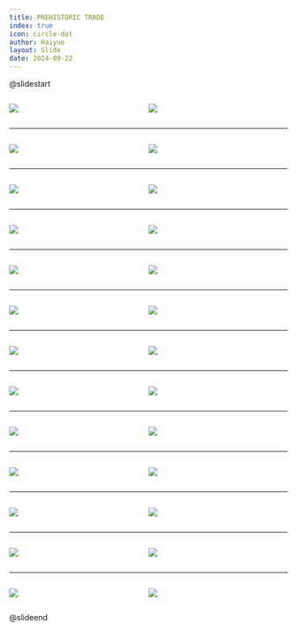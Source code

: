 ```yaml
---
title: PREHISTORIC TRADE
index: true
icon: circle-dot
author: Haiyue
layout: Slide
date: 2024-09-22
---
```

 
@slidestart

<div style="display:flex">
<div style="flex:1">

![](https://raw.githubusercontent.com/yclord/reading/refs/heads/master/english/Level-V/PREHISTORIC%20TRADE/001.webp)
</div>
<div style="flex:1">

![](https://raw.githubusercontent.com/yclord/reading/refs/heads/master/english/Level-V/PREHISTORIC%20TRADE/002.webp)
</div>
</div>

---

<div style="display:flex">
<div style="flex:1">

![](https://raw.githubusercontent.com/yclord/reading/refs/heads/master/english/Level-V/PREHISTORIC%20TRADE/003.webp)
</div>
<div style="flex:1">

![](https://raw.githubusercontent.com/yclord/reading/refs/heads/master/english/Level-V/PREHISTORIC%20TRADE/004.webp)
</div>
</div>

---

<div style="display:flex">
<div style="flex:1">

![](https://raw.githubusercontent.com/yclord/reading/refs/heads/master/english/Level-V/PREHISTORIC%20TRADE/005.webp)
</div>
<div style="flex:1">

![](https://raw.githubusercontent.com/yclord/reading/refs/heads/master/english/Level-V/PREHISTORIC%20TRADE/006.webp)
</div>
</div>

---

<div style="display:flex">
<div style="flex:1">

![](https://raw.githubusercontent.com/yclord/reading/refs/heads/master/english/Level-V/PREHISTORIC%20TRADE/007.webp)
</div>
<div style="flex:1">

![](https://raw.githubusercontent.com/yclord/reading/refs/heads/master/english/Level-V/PREHISTORIC%20TRADE/008.webp)
</div>
</div>

---

<div style="display:flex">
<div style="flex:1">

![](https://raw.githubusercontent.com/yclord/reading/refs/heads/master/english/Level-V/PREHISTORIC%20TRADE/009.webp)
</div>
<div style="flex:1">

![](https://raw.githubusercontent.com/yclord/reading/refs/heads/master/english/Level-V/PREHISTORIC%20TRADE/010.webp)
</div>
</div>

---

<div style="display:flex">
<div style="flex:1">

![](https://raw.githubusercontent.com/yclord/reading/refs/heads/master/english/Level-V/PREHISTORIC%20TRADE/011.webp)
</div>
<div style="flex:1">

![](https://raw.githubusercontent.com/yclord/reading/refs/heads/master/english/Level-V/PREHISTORIC%20TRADE/012.webp)
</div>
</div>

---

<div style="display:flex">
<div style="flex:1">

![](https://raw.githubusercontent.com/yclord/reading/refs/heads/master/english/Level-V/PREHISTORIC%20TRADE/013.webp)
</div>
<div style="flex:1">

![](https://raw.githubusercontent.com/yclord/reading/refs/heads/master/english/Level-V/PREHISTORIC%20TRADE/014.webp)
</div>
</div>

---

<div style="display:flex">
<div style="flex:1">

![](https://raw.githubusercontent.com/yclord/reading/refs/heads/master/english/Level-V/PREHISTORIC%20TRADE/015.webp)
</div>
<div style="flex:1">

![](https://raw.githubusercontent.com/yclord/reading/refs/heads/master/english/Level-V/PREHISTORIC%20TRADE/016.webp)
</div>
</div>

---

<div style="display:flex">
<div style="flex:1">

![](https://raw.githubusercontent.com/yclord/reading/refs/heads/master/english/Level-V/PREHISTORIC%20TRADE/017.webp)
</div>
<div style="flex:1">

![](https://raw.githubusercontent.com/yclord/reading/refs/heads/master/english/Level-V/PREHISTORIC%20TRADE/018.webp)
</div>
</div>

---

<div style="display:flex">
<div style="flex:1">

![](https://raw.githubusercontent.com/yclord/reading/refs/heads/master/english/Level-V/PREHISTORIC%20TRADE/019.webp)
</div>
<div style="flex:1">

![](https://raw.githubusercontent.com/yclord/reading/refs/heads/master/english/Level-V/PREHISTORIC%20TRADE/020.webp)
</div>
</div>

---

<div style="display:flex">
<div style="flex:1">

![](https://raw.githubusercontent.com/yclord/reading/refs/heads/master/english/Level-V/PREHISTORIC%20TRADE/021.webp)
</div>
<div style="flex:1">

![](https://raw.githubusercontent.com/yclord/reading/refs/heads/master/english/Level-V/PREHISTORIC%20TRADE/022.webp)
</div>
</div>

---

<div style="display:flex">
<div style="flex:1">

![](https://raw.githubusercontent.com/yclord/reading/refs/heads/master/english/Level-V/PREHISTORIC%20TRADE/023.webp)
</div>
<div style="flex:1">

![](https://raw.githubusercontent.com/yclord/reading/refs/heads/master/english/Level-V/PREHISTORIC%20TRADE/024.webp)
</div>
</div>

---

<div style="display:flex">
<div style="flex:1">

![](https://raw.githubusercontent.com/yclord/reading/refs/heads/master/english/Level-V/PREHISTORIC%20TRADE/025.webp)
</div>
<div style="flex:1">

![](https://raw.githubusercontent.com/yclord/reading/refs/heads/master/english/Level-V/PREHISTORIC%20TRADE/026.webp)
</div>
</div>

@slideend